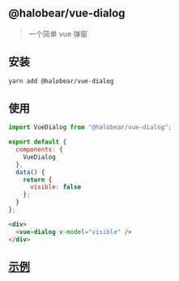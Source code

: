 ## @halobear/vue-dialog

> 一个简单 vue 弹窗

## 安装

```bash
yarn add @halobear/vue-dialog
```

## 使用

```js
import VueDialog from "@halobear/vue-dialog";

export default {
  components: {
    VueDialog
  },
  data() {
    return {
      visible: false
    };
  }
};
```

```html
<div>
  <vue-dialog v-model="visible" />
</div>
```

## [示例](https://halobear.github.io/npm-packages/vue-dialog/demo.html)

